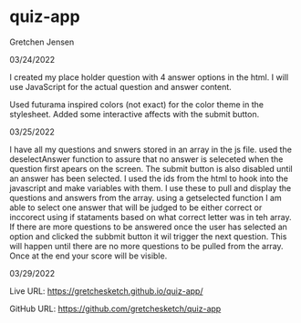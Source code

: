# quiz-app
Gretchen Jensen


03/24/2022

I created my place holder question with 4 answer options in the html. I will use JavaScript for the actual question and answer content.

Used futurama inspired colors (not exact) for the color theme in the stylesheet. Added some interactive affects with the submit button.

03/25/2022

I have all my questions and snwers stored in an array in the js file. used the deselectAnswer function to assure that no answer is seleceted when the question first apears on the screen. The submit button is also disabled until an answer has been selected. I used the ids from the html to hook into the javascript and make variables with them. I use these to pull and display the questions and answers from the array. using a getselected function I am able to select one answer that will be judged to be either correct or inccorect using if stataments based on what correct letter was in teh array. If there are more questions to be answered once the user has selected an option and clicked the subbmit button it wil trigger the next question. This will happen until there are no more questions to be pulled from the array. Once at the end your score will be visible.

03/29/2022



Live URL: https://gretchesketch.github.io/quiz-app/

GitHub URL: https://github.com/gretchesketch/quiz-app